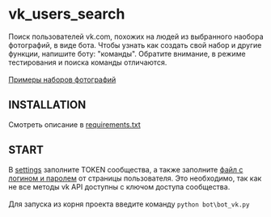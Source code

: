 # vk_users_search
Поиск пользователей vk.com, похожих на людей из выбранного наобора фотографий, в виде бота.
Чтобы узнать как создать свой набор и другие функции, напишите боту: "команды".
Обратите внимание, в режиме тестирования и поиска команды отличаются. <br><br>
[Примеры наборов фотографий](bot/landmark_sets/)

INSTALLATION
------------
Смотреть описание в [requirements.txt](requirements.txt)

START
-----
В [settings](beauty_neural_correct/settings.py) заполните TOKEN сообщества,
а также заполните [файл с логином и паролем](bot/settings_dir/loginpassword.txt) от страницы пользователя. 
Это необходимо, так как не все методы vk API доступны с ключом доступа сообщества. <br><br>
Для запуска из корня проекта введите команду `python bot\bot_vk.py`
